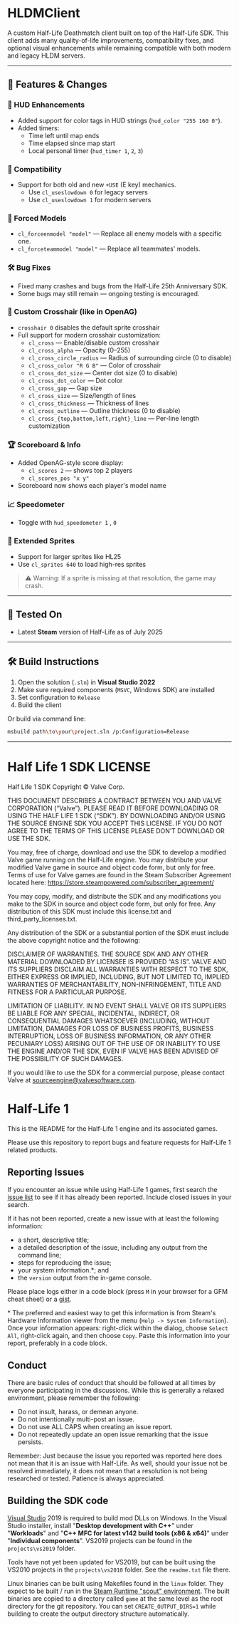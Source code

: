 # HLDMClient

A custom Half-Life Deathmatch client built on top of the Half-Life SDK. This client adds many quality-of-life improvements, compatibility fixes, and optional visual enhancements while remaining compatible with both modern and legacy HLDM servers.

---

## 🚀 Features & Changes

### 🎨 HUD Enhancements
- Added support for color tags in HUD strings (`hud_color "255 160 0"`).
- Added timers:
  - Time left until map ends
  - Time elapsed since map start
  - Local personal timer (`hud_timer 1`, `2`, `3`)

### 🔧 Compatibility
- Support for both old and new `+USE` (E key) mechanics.
  - Use `cl_useslowdown 0` for legacy servers
  - Use `cl_useslowdown 1` for modern servers

### 👕 Forced Models
- `cl_forceenmodel "model"` — Replace all enemy models with a specific one.
- `cl_forceteammodel "model"` — Replace all teammates' models.

### 🛠️ Bug Fixes
- Fixed many crashes and bugs from the Half-Life 25th Anniversary SDK.
- Some bugs may still remain — ongoing testing is encouraged.

### 🎯 Custom Crosshair (like in OpenAG)
- `crosshair 0` disables the default sprite crosshair
- Full support for modern crosshair customization:
  - `cl_cross` — Enable/disable custom crosshair
  - `cl_cross_alpha` — Opacity (0–255)
  - `cl_cross_circle_radius` — Radius of surrounding circle (0 to disable)
  - `cl_cross_color "R G B"` — Color of crosshair
  - `cl_cross_dot_size` — Center dot size (0 to disable)
  - `cl_cross_dot_color` — Dot color
  - `cl_cross_gap` — Gap size
  - `cl_cross_size` — Size/length of lines
  - `cl_cross_thickness` — Thickness of lines
  - `cl_cross_outline` — Outline thickness (0 to disable)
  - `cl_cross_{top,bottom,left,right}_line` — Per-line length customization

### 🏆 Scoreboard & Info
- Added OpenAG-style score display:
  - `cl_scores 2` — shows top 2 players
  - `cl_scores_pos "x y"`
- Scoreboard now shows each player's model name

### 📈 Speedometer
- Toggle with `hud_speedometer 1` , `0`

### 🌟 Extended Sprites
- Support for larger sprites like HL25
- Use `cl_sprites 640` to load high-res sprites
> ⚠️ Warning: If a sprite is missing at that resolution, the game may crash.

---

## 🧪 Tested On
- Latest **Steam** version of Half-Life as of July 2025

---

## 🛠 Build Instructions

1. Open the solution (`.sln`) in **Visual Studio 2022**
2. Make sure required components (`MSVC`, Windows SDK) are installed
3. Set configuration to `Release`
4. Build the client

Or build via command line:
```bash
msbuild path\to\your\project.sln /p:Configuration=Release
```
---

Half Life 1 SDK LICENSE
======================

Half Life 1 SDK Copyright © Valve Corp.

THIS DOCUMENT DESCRIBES A CONTRACT BETWEEN YOU AND VALVE CORPORATION (“Valve”).  PLEASE READ IT BEFORE DOWNLOADING OR USING THE HALF LIFE 1 SDK (“SDK”). BY DOWNLOADING AND/OR USING THE SOURCE ENGINE SDK YOU ACCEPT THIS LICENSE. IF YOU DO NOT AGREE TO THE TERMS OF THIS LICENSE PLEASE DON’T DOWNLOAD OR USE THE SDK.

You may, free of charge, download and use the SDK to develop a modified Valve game running on the Half-Life engine.  You may distribute your modified Valve game in source and object code form, but only for free. Terms of use for Valve games are found in the Steam Subscriber Agreement located here: https://store.steampowered.com/subscriber_agreement/ 

You may copy, modify, and distribute the SDK and any modifications you make to the SDK in source and object code form, but only for free.  Any distribution of this SDK must include this license.txt and third_party_licenses.txt.  
 
Any distribution of the SDK or a substantial portion of the SDK must include the above copyright notice and the following: 

DISCLAIMER OF WARRANTIES.  THE SOURCE SDK AND ANY OTHER MATERIAL DOWNLOADED BY LICENSEE IS PROVIDED “AS IS”.  VALVE AND ITS SUPPLIERS DISCLAIM ALL WARRANTIES WITH RESPECT TO THE SDK, EITHER EXPRESS OR IMPLIED, INCLUDING, BUT NOT LIMITED TO, IMPLIED WARRANTIES OF MERCHANTABILITY, NON-INFRINGEMENT, TITLE AND FITNESS FOR A PARTICULAR PURPOSE.  

LIMITATION OF LIABILITY.  IN NO EVENT SHALL VALVE OR ITS SUPPLIERS BE LIABLE FOR ANY SPECIAL, INCIDENTAL, INDIRECT, OR CONSEQUENTIAL DAMAGES WHATSOEVER (INCLUDING, WITHOUT LIMITATION, DAMAGES FOR LOSS OF BUSINESS PROFITS, BUSINESS INTERRUPTION, LOSS OF BUSINESS INFORMATION, OR ANY OTHER PECUNIARY LOSS) ARISING OUT OF THE USE OF OR INABILITY TO USE THE ENGINE AND/OR THE SDK, EVEN IF VALVE HAS BEEN ADVISED OF THE POSSIBILITY OF SUCH DAMAGES.  
 
 
If you would like to use the SDK for a commercial purpose, please contact Valve at sourceengine@valvesoftware.com.


Half-Life 1
======================

This is the README for the Half-Life 1 engine and its associated games.

Please use this repository to report bugs and feature requests for Half-Life 1 related products.

Reporting Issues
----------------

If you encounter an issue while using Half-Life 1 games, first search the [issue list](https://github.com/ValveSoftware/halflife/issues) to see if it has already been reported. Include closed issues in your search.

If it has not been reported, create a new issue with at least the following information:

- a short, descriptive title;
- a detailed description of the issue, including any output from the command line;
- steps for reproducing the issue;
- your system information.\*; and
- the `version` output from the in-game console.

Please place logs either in a code block (press `M` in your browser for a GFM cheat sheet) or a [gist](https://gist.github.com).

\* The preferred and easiest way to get this information is from Steam's Hardware Information viewer from the menu (`Help -> System Information`). Once your information appears: right-click within the dialog, choose `Select All`, right-click again, and then choose `Copy`. Paste this information into your report, preferably in a code block.

Conduct
-------


There are basic rules of conduct that should be followed at all times by everyone participating in the discussions.  While this is generally a relaxed environment, please remember the following:

- Do not insult, harass, or demean anyone.
- Do not intentionally multi-post an issue.
- Do not use ALL CAPS when creating an issue report.
- Do not repeatedly update an open issue remarking that the issue persists.

Remember: Just because the issue you reported was reported here does not mean that it is an issue with Half-Life.  As well, should your issue not be resolved immediately, it does not mean that a resolution is not being researched or tested.  Patience is always appreciated.


Building the SDK code
-------

[Visual Studio](https://visualstudio.microsoft.com/) 2019 is required to build mod DLLs on Windows. In the Visual Studio installer, install "**Desktop development with C++**" under "**Workloads**" and "**C++ MFC for latest v142 build tools (x86 & x64)**" under "**Individual components**". VS2019 projects can be found in the `projects\vs2019` folder.

Tools have not yet been updated for VS2019, but can be built using the VS2010 projects in the `projects\vs2010` folder. See the `readme.txt` file there.

Linux binaries can be built using Makefiles found in the `linux` folder. They expect to be built / run in the [Steam Runtime "scout" environment](https://gitlab.steamos.cloud/steamrt/scout/sdk). The built binaries are copied to a directory called `game` at the same level as the root directory for the git repository. You can set `CREATE_OUTPUT_DIRS=1` while building to create the output directory structure automatically.
